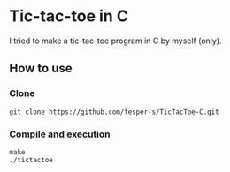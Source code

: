 # Tic-tac-toe in C
I tried to make a tic-tac-toe program in C by myself (only).

## How to use
### Clone
```
git clone https://github.com/fesper-s/TicTacToe-C.git
```
### Compile and execution
```
make
./tictactoe
```
